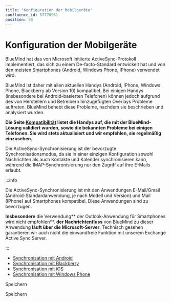 ```yaml
---
title: "Konfiguration der Mobilgeräte"
confluence_id: 57770961
position: 58
---
```

# Konfiguration der Mobilgeräte


BlueMind hat das von Microsoft initiierte ActiveSync-Protokoll implementiert, das sich zu einem De-facto-Standard entwickelt hat und von den meisten Smartphones (Android, Windows Phone, IPhone) verwendet wird.

BlueMind ist daher mit allen aktuellen Handys (Android, IPhone, Windows Phone, Blackberry ab Version 10) kompatibel. Bei einigen Handys (insbesondere bei Android-basierten Telefonen) können jedoch aufgrund des von Herstellern und Betreibern hinzugefügten Overlays Probleme auftreten. BlueMind behebt diese Probleme, nachdem sie beschrieben und analysiert wurden.

**Die Seite [Kompatibilität](/FAQ_Foire_aux_questions_/Compatibilité/) listet die Handys auf, die mit der BlueMind-Lösung validiert wurden, sowie die bekannten Probleme bei einigen Telefonen. Sie wird stets aktualisiert und wir empfehlen, sie regelmäßig einzusehen.**

Die ActiveSync-Synchronisierung ist der bevorzugte Synchronisationsmodus, da sie in einer einzigen Konfiguration sowohl Nachrichten als auch Kontakte und Kalender synchronisieren kann, während die IMAP-Synchronisierung nur den Zugriff auf ihre E-Mails erlaubt.


:::info

Die ActiveSync-Synchronisierung ist mit den Anwendungen E-Mail/Gmail (Android-Standardanwendung, je nach Modell und Version) und Mail (IPhone) auf Smartphones kompatibel. Diese Anwendungen sind zu bevorzugen.

**Insbesondere** die Verwendung** der Outlook-Anwendung für Smartphones wird nicht empfohlen**. **der Nachrichtenfluss** von BlueMind zu dieser Anwendung **läuft über die Microsoft-Server**. Technisch gesehen garantieren wir auch nicht die einwandfreie Funktion mit unserem Exchange Active Sync Server.

:::


- [Synchronisation mit Android](/old/Guide_de_l_utilisateur/Configuration_des_périphériques_mobiles/Synchronisation_avec_Android/)
- [Synchronisation mit Blackberry](/old/Guide_de_l_utilisateur/Configuration_des_périphériques_mobiles/Synchronisation_avec_Blackberry/)
- [Synchronisation mit iOS](/old/Guide_de_l_utilisateur/Configuration_des_périphériques_mobiles/Synchronisation_avec_iOS/)
- [Synchronisation mit Windows Phone](/old/Guide_de_l_utilisateur/Configuration_des_périphériques_mobiles/Synchronisation_avec_Windows_Phone/)


Speichern

Speichern

